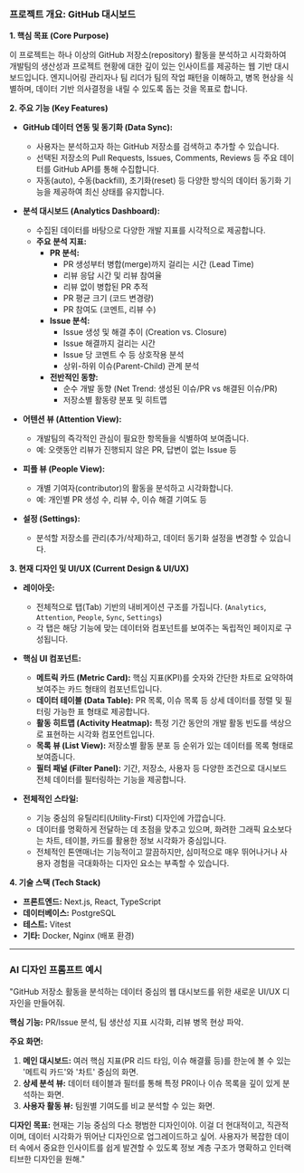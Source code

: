 ### **프로젝트 개요: GitHub 대시보드**

**1. 핵심 목표 (Core Purpose)**

이 프로젝트는 하나 이상의 GitHub 저장소(repository) 활동을 분석하고 시각화하여 개발팀의 생산성과 프로젝트 현황에 대한 깊이 있는 인사이트를 제공하는 웹 기반 대시보드입니다. 엔지니어링 관리자나 팀 리더가 팀의 작업 패턴을 이해하고, 병목 현상을 식별하며, 데이터 기반 의사결정을 내릴 수 있도록 돕는 것을 목표로 합니다.

**2. 주요 기능 (Key Features)**

*   **GitHub 데이터 연동 및 동기화 (Data Sync):**
    *   사용자는 분석하고자 하는 GitHub 저장소를 검색하고 추가할 수 있습니다.
    *   선택된 저장소의 Pull Requests, Issues, Comments, Reviews 등 주요 데이터를 GitHub API를 통해 수집합니다.
    *   자동(auto), 수동(backfill), 초기화(reset) 등 다양한 방식의 데이터 동기화 기능을 제공하여 최신 상태를 유지합니다.

*   **분석 대시보드 (Analytics Dashboard):**
    *   수집된 데이터를 바탕으로 다양한 개발 지표를 시각적으로 제공합니다.
    *   **주요 분석 지표:**
        *   **PR 분석:**
            *   PR 생성부터 병합(merge)까지 걸리는 시간 (Lead Time)
            *   리뷰 응답 시간 및 리뷰 참여율
            *   리뷰 없이 병합된 PR 추적
            *   PR 평균 크기 (코드 변경량)
            *   PR 참여도 (코멘트, 리뷰 수)
        *   **Issue 분석:**
            *   Issue 생성 및 해결 추이 (Creation vs. Closure)
            *   Issue 해결까지 걸리는 시간
            *   Issue 당 코멘트 수 등 상호작용 분석
            *   상위-하위 이슈(Parent-Child) 관계 분석
        *   **전반적인 동향:**
            *   순수 개발 동향 (Net Trend: 생성된 이슈/PR vs 해결된 이슈/PR)
            *   저장소별 활동량 분포 및 히트맵

*   **어텐션 뷰 (Attention View):**
    *   개발팀의 즉각적인 관심이 필요한 항목들을 식별하여 보여줍니다.
    *   예: 오랫동안 리뷰가 진행되지 않은 PR, 답변이 없는 Issue 등

*   **피플 뷰 (People View):**
    *   개별 기여자(contributor)의 활동을 분석하고 시각화합니다.
    *   예: 개인별 PR 생성 수, 리뷰 수, 이슈 해결 기여도 등

*   **설정 (Settings):**
    *   분석할 저장소를 관리(추가/삭제)하고, 데이터 동기화 설정을 변경할 수 있습니다.

**3. 현재 디자인 및 UI/UX (Current Design & UI/UX)**

*   **레이아웃:**
    *   전체적으로 탭(Tab) 기반의 내비게이션 구조를 가집니다. (`Analytics`, `Attention`, `People`, `Sync`, `Settings`)
    *   각 탭은 해당 기능에 맞는 데이터와 컴포넌트를 보여주는 독립적인 페이지로 구성됩니다.

*   **핵심 UI 컴포넌트:**
    *   **메트릭 카드 (Metric Card):** 핵심 지표(KPI)를 숫자와 간단한 차트로 요약하여 보여주는 카드 형태의 컴포넌트입니다.
    *   **데이터 테이블 (Data Table):** PR 목록, 이슈 목록 등 상세 데이터를 정렬 및 필터링 가능한 표 형태로 제공합니다.
    *   **활동 히트맵 (Activity Heatmap):** 특정 기간 동안의 개발 활동 빈도를 색상으로 표현하는 시각화 컴포언트입니다.
    *   **목록 뷰 (List View):** 저장소별 활동 분포 등 순위가 있는 데이터를 목록 형태로 보여줍니다.
    *   **필터 패널 (Filter Panel):** 기간, 저장소, 사용자 등 다양한 조건으로 대시보드 전체 데이터를 필터링하는 기능을 제공합니다.

*   **전체적인 스타일:**
    *   기능 중심의 유틸리티(Utility-First) 디자인에 가깝습니다.
    *   데이터를 명확하게 전달하는 데 초점을 맞추고 있으며, 화려한 그래픽 요소보다는 차트, 테이블, 카드를 활용한 정보 시각화가 중심입니다.
    *   전체적인 톤앤매너는 기능적이고 깔끔하지만, 심미적으로 매우 뛰어나거나 사용자 경험을 극대화하는 디자인 요소는 부족할 수 있습니다.

**4. 기술 스택 (Tech Stack)**

*   **프론트엔드:** Next.js, React, TypeScript
*   **데이터베이스:** PostgreSQL
*   **테스트:** Vitest
*   **기타:** Docker, Nginx (배포 환경)

---

### **AI 디자인 프롬프트 예시**

"GitHub 저장소 활동을 분석하는 데이터 중심의 웹 대시보드를 위한 새로운 UI/UX 디자인을 만들어줘.

**핵심 기능:** PR/Issue 분석, 팀 생산성 지표 시각화, 리뷰 병목 현상 파악.

**주요 화면:**
1.  **메인 대시보드:** 여러 핵심 지표(PR 리드 타임, 이슈 해결률 등)를 한눈에 볼 수 있는 '메트릭 카드'와 '차트' 중심의 화면.
2.  **상세 분석 뷰:** 데이터 테이블과 필터를 통해 특정 PR이나 이슈 목록을 깊이 있게 분석하는 화면.
3.  **사용자 활동 뷰:** 팀원별 기여도를 비교 분석할 수 있는 화면.

**디자인 목표:** 현재는 기능 중심의 다소 평범한 디자인이야. 이걸 더 현대적이고, 직관적이며, 데이터 시각화가 뛰어난 디자인으로 업그레이드하고 싶어. 사용자가 복잡한 데이터 속에서 중요한 인사이트를 쉽게 발견할 수 있도록 정보 계층 구조가 명확하고 인터랙티브한 디자인을 원해."
